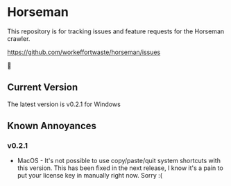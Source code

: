# Horseman

This repository is for tracking issues and feature requests for the Horseman crawler.

https://github.com/workeffortwaste/horseman/issues

👀

## Current Version

The latest version is v0.2.1 for Windows

## Known Annoyances

### v0.2.1

* MacOS - It's not possible to use copy/paste/quit system shortcuts with this version. This has been fixed in the next release, I know it's a pain to put your license key in manually right now. Sorry :(
